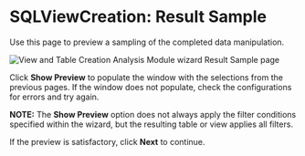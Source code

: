 # SQLViewCreation: Result Sample

Use this page to preview a sampling of the completed data manipulation.

![View and Table Creation Analysis Module wizard Result Sample page](/img/product_docs/accessanalyzer/admin/analysis/sqlviewcreation/resultsample.webp)

Click **Show Preview** to populate the window with the selections from the previous pages. If the
window does not populate, check the configurations for errors and try again.

**NOTE:** The **Show Preview** option does not always apply the filter conditions specified within
the wizard, but the resulting table or view applies all filters.

If the preview is satisfactory, click **Next** to continue.
